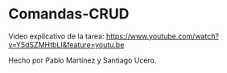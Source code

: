 # Comandas-CRUD

Video explicativo de la tarea: https://www.youtube.com/watch?v=Y5dSZMHtbLI&feature=youtu.be

Hecho por Pablo Martínez y Santiago Ucero.
